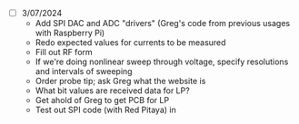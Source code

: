 - [ ] 3/07/2024
	- Add SPI DAC and ADC "drivers" (Greg's code from previous usages with Raspberry Pi) 
	- Redo expected values for currents to be measured 
	- Fill out RF form 
	- If we're doing nonlinear sweep through voltage, specify resolutions and intervals of sweeping 
	- Order probe tip; ask Greg what the website is 
	- What bit values are received data for LP?
	- Get ahold of Greg to get PCB for LP 
	- Test out SPI code (with Red Pitaya) in 